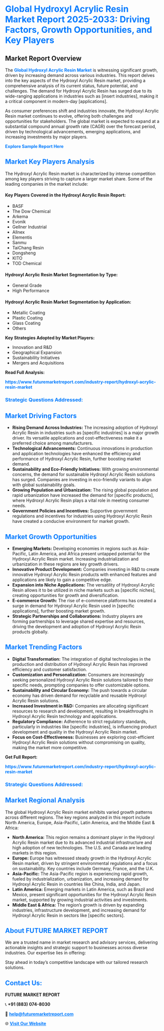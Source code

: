 <h1 style="color: #007BFF;">Global Hydroxyl Acrylic Resin Market Report 2025-2033: Driving Factors, Growth Opportunities, and Key Players</h1>

<section id="overview">
<h2>Market Report Overview</h2>
<p>The <a href="https://www.futuremarketreport.com/industry-report/hydroxyl-acrylic-resin-market" style="color: #007BFF; text-decoration: none;"><strong>Global Hydroxyl Acrylic Resin Market</strong></a> is witnessing significant growth, driven by increasing demand across various industries. This report delves into the key aspects of the Hydroxyl Acrylic Resin market, providing a comprehensive analysis of its current status, future potential, and challenges. The demand for Hydroxyl Acrylic Resin has surged due to its wide-ranging applications in industries such as [insert industries], making it a critical component in modern-day [applications].</p>
<p>As consumer preferences shift and industries innovate, the Hydroxyl Acrylic Resin market continues to evolve, offering both challenges and opportunities for stakeholders. The global market is expected to expand at a substantial compound annual growth rate (CAGR) over the forecast period, driven by technological advancements, emerging applications, and increasing investments by major players.</p>
</section>

<section id="overview">
<p><a href="https://www.futuremarketreport.com/request-sample/reportId=90081" style="color: #007BFF; text-decoration: none;"><strong>Explore Sample Report Here</strong></a></p>
</section>

<section id="key-players">
<h2 style="color: #007BFF;">Market Key Players Analysis</h2>
<p>The Hydroxyl Acrylic Resin market is characterized by intense competition among key players striving to capture a larger market share. Some of the leading companies in the market include:</p>
<h4>Key Players Covered in the Hydroxyl Acrylic Resin Report:</h4>
<ul><li>BASF</li><li>The Dow Chemical</li><li>Arkema</li><li>Evonik</li><li>Gellner Industrial</li><li>Allnex</li><li>Elementis</li><li>Sanmu</li><li>TaiChang Resin</li><li>Dongsheng</li><li>KITO</li><li>TOD Chemical</li></ul>
<h4>Hydroxyl Acrylic Resin Market Segmentation by Type:</h4>
<ul><li>General Grade</li><li>High Performance</li></ul>

<h4>Hydroxyl Acrylic Resin Market Segmentation by Application:</h4>
<ul><li>Metallic Coating</li><li>Plastic Coating</li><li>Glass Coating</li><li>Others</li></ul>
<p><strong>Key Strategies Adopted by Market Players:</strong></p>
<ul>
<li>Innovation and R&D</li>
<li>Geographical Expansion</li>
<li>Sustainability Initiatives</li>
<li>Mergers and Acquisitions</li>
</ul>
</section>

<section>
<p><strong>Read Full Analysis: </strong></p><a href="https://www.futuremarketreport.com/industry-report/hydroxyl-acrylic-resin-market" style="color: #007BFF; text-decoration: none;"><strong>https://www.futuremarketreport.com/industry-report/hydroxyl-acrylic-resin-market</strong></a>
<h3 style="color: #007BFF;">Strategic Questions Addressed:</h3>
</section>

<section id="driving-factors">
<h2 style="color: #007BFF;">Market Driving Factors</h2>
<ul>
<li><strong>Rising Demand Across Industries:</strong> The increasing adoption of Hydroxyl Acrylic Resin in industries such as [specific industries] is a major growth driver. Its versatile applications and cost-effectiveness make it a preferred choice among manufacturers.</li>
<li><strong>Technological Advancements:</strong> Continuous innovations in production and application technologies have enhanced the efficiency and performance of Hydroxyl Acrylic Resin, further boosting market demand.</li>
<li><strong>Sustainability and Eco-Friendly Initiatives:</strong> With growing environmental concerns, the demand for sustainable Hydroxyl Acrylic Resin solutions has surged. Companies are investing in eco-friendly variants to align with global sustainability goals.</li>
<li><strong>Growing Population and Urbanization:</strong> The rising global population and rapid urbanization have increased the demand for [specific products], where Hydroxyl Acrylic Resin plays a vital role in meeting consumer needs.</li>
<li><strong>Government Policies and Incentives:</strong> Supportive government regulations and incentives for industries using Hydroxyl Acrylic Resin have created a conducive environment for market growth.</li>
</ul>
</section>

<section id="growth-opportunities">
<h2 style="color: #007BFF;">Market Growth Opportunities</h2>
<ul>
<li><strong>Emerging Markets:</strong> Developing economies in regions such as Asia-Pacific, Latin America, and Africa present untapped potential for the Hydroxyl Acrylic Resin market. Increasing industrialization and urbanization in these regions are key growth drivers.</li>
<li><strong>Innovative Product Development:</strong> Companies investing in R&D to create innovative Hydroxyl Acrylic Resin products with enhanced features and applications are likely to gain a competitive edge.</li>
<li><strong>Expansion into Niche Applications:</strong> The versatility of Hydroxyl Acrylic Resin allows it to be utilized in niche markets such as [specific niches], creating opportunities for growth and diversification.</li>
<li><strong>E-commerce Growth:</strong> The rise of e-commerce platforms has created a surge in demand for Hydroxyl Acrylic Resin used in [specific applications], further boosting market growth.</li>
<li><strong>Strategic Partnerships and Collaborations:</strong> Industry players are forming partnerships to leverage shared expertise and resources, driving the development and adoption of Hydroxyl Acrylic Resin products globally.</li>
</ul>
</section>

<section id="trending-factors">
<h2 style="color: #007BFF;">Market Trending Factors</h2>
<ul>
<li><strong>Digital Transformation:</strong> The integration of digital technologies in the production and distribution of Hydroxyl Acrylic Resin has improved efficiency and customer satisfaction.</li>
<li><strong>Customization and Personalization:</strong> Consumers are increasingly seeking personalized Hydroxyl Acrylic Resin solutions tailored to their specific needs, prompting companies to offer customizable options.</li>
<li><strong>Sustainability and Circular Economy:</strong> The push towards a circular economy has driven demand for recyclable and reusable Hydroxyl Acrylic Resin solutions.</li>
<li><strong>Increased Investment in R&D:</strong> Companies are allocating significant resources to research and development, resulting in breakthroughs in Hydroxyl Acrylic Resin technology and applications.</li>
<li><strong>Regulatory Compliance:</strong> Adherence to strict regulatory standards, particularly in industries like [specific industries], is influencing product development and quality in the Hydroxyl Acrylic Resin market.</li>
<li><strong>Focus on Cost-Effectiveness:</strong> Businesses are exploring cost-efficient Hydroxyl Acrylic Resin solutions without compromising on quality, making the market more competitive.</li>
</ul>
</section>

<section>
<p><strong>Get Full Report: </strong></p><a href="https://www.futuremarketreport.com/industry-report/hydroxyl-acrylic-resin-market" style="color: #007BFF; text-decoration: none;"><strong>https://www.futuremarketreport.com/industry-report/hydroxyl-acrylic-resin-market</strong></a>
<h3 style="color: #007BFF;">Strategic Questions Addressed:</h3>
</section>


<section id="regional-analysis">
<h2 style="color: #007BFF;">Market Regional Analysis</h2>
<p>The global Hydroxyl Acrylic Resin market exhibits varied growth patterns across different regions. The key regions analyzed in this report include North America, Europe, Asia-Pacific, Latin America, and the Middle East & Africa:</p>
<ul>
<li><strong>North America:</strong> This region remains a dominant player in the Hydroxyl Acrylic Resin market due to its advanced industrial infrastructure and high adoption of new technologies. The U.S. and Canada are leading markets in this region.</li>
<li><strong>Europe:</strong> Europe has witnessed steady growth in the Hydroxyl Acrylic Resin market, driven by stringent environmental regulations and a focus on sustainability. Key countries include Germany, France, and the U.K.</li>
<li><strong>Asia-Pacific:</strong> The Asia-Pacific region is experiencing rapid growth, fueled by industrialization, urbanization, and increasing demand for Hydroxyl Acrylic Resin in countries like China, India, and Japan.</li>
<li><strong>Latin America:</strong> Emerging markets in Latin America, such as Brazil and Mexico, present significant opportunities for the Hydroxyl Acrylic Resin market, supported by growing industrial activities and investments.</li>
<li><strong>Middle East & Africa:</strong> The region’s growth is driven by expanding industries, infrastructure development, and increasing demand for Hydroxyl Acrylic Resin in sectors like [specific sectors].</li>
</ul>
</section>

<footer>
<h2 style="color: #007BFF;">About FUTURE MARKET REPORT</h2>
<p>We are a trusted name in market research and advisory services, delivering actionable insights and strategic support to businesses across diverse industries. Our expertise lies in offering:</p>

<p>Stay ahead in today’s competitive landscape with our tailored research solutions.</p>

<h2 style="color: #007BFF;">Contact Us:</h2>
<p><strong>FUTURE MARKET REPORT</strong></p>
<p>📞 <strong>+91 (883) 074-8030</strong></p>
<p>📧 <strong><a href="mailto:help@futuremarketreport.com" style="color: #007BFF;">help@futuremarketreport.com</a></strong></p>
<p>🌐 <strong><a href="https://www.futuremarketreport.com/" style="color: #007BFF;">Visit Our Website</a></strong></p>
</footer>
